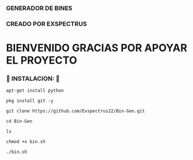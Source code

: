 ### GENERADOR DE BINES 
### CREADO POR EXSPECTRUS 

# BIENVENIDO GRACIAS POR APOYAR EL PROYECTO 

### 🔮 INSTALACION: 🔮

```
apt-get install python

pkg install git -y

git clone https://github.com/Exspectrus22/Bin-Gen.git

cd Bin-Gen

ls

chmod +x bin.sh

./bin.sh
```
